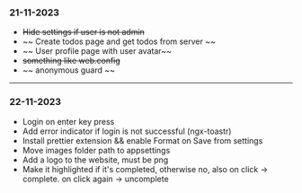 ### 21-11-2023

- ~~Hide settings if user is not admin~~
- ~~ Create todos page and get todos from server ~~
- ~~ User profile page with user avatar~~
- ~~something like web.config~~
- ~~ anonymous guard ~~


----

### 22-11-2023

- Login on enter key press
- Add error indicator if login is not successful (ngx-toastr)
- Install prettier extension && enable Format on Save from settings
- Move images folder path to appsettings
- Add a logo to the website, must be png
- Make it highlighted if it's completed, otherwise no, also on click -> complete. on click again -> uncomplete